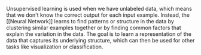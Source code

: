 Unsupervised learning is used when we have unlabeled data, which means that we don't know the correct output for each input example. Instead, the [[Neural Network]]  learns to find patterns or structure in the data by clustering similar examples together or by finding common factors that explain the variation in the data. The goal is to learn a representation of the data that captures its underlying structure, which can then be used for other tasks like visualization or classification.
